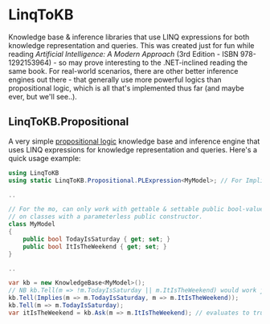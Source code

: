 # LinqToKB

Knowledge base & inference libraries that use LINQ expressions for both knowledge representation and queries.
This was created just for fun while reading _Artificial Intelligence: A Modern Approach_ (3rd Edition - ISBN 978-1292153964) - so may prove interesting to the .NET-inclined reading the same book. 
For real-world scenarios, there are other better inference engines out there - that generally use more powerful logics than propositional logic, which is all that's implemented thus far (and maybe ever, but we'll see..).

## LinqToKB.Propositional

A very simple [propositional logic](https://en.wikipedia.org/wiki/Propositional_calculus) knowledge base and inference engine that uses LINQ expressions for knowledge representation and queries.
Here's a quick usage example:

```csharp
using LinqToKB
using static LinqToKB.Propositional.PLExpression<MyModel>; // For Implies

..

// For the mo, can only work with gettable & settable public bool-valued properties
// on classes with a parameterless public constructor.
class MyModel
{
    public bool TodayIsSaturday { get; set; }
    public bool ItIsTheWeekend { get; set; }
}

..

var kb = new KnowledgeBase<MyModel>();
// NB kb.Tell(m => !m.TodayIsSaturday || m.ItIsTheWeekend) would work just as well as the below..
kb.Tell(Implies(m => m.TodayIsSaturday, m => m.ItIsTheWeekend));
kb.Tell(m => m.TodayIsSaturday);
var itIsTheWeekend = kb.Ask(m => m.ItIsTheWeekend); // evaluates to true
```
